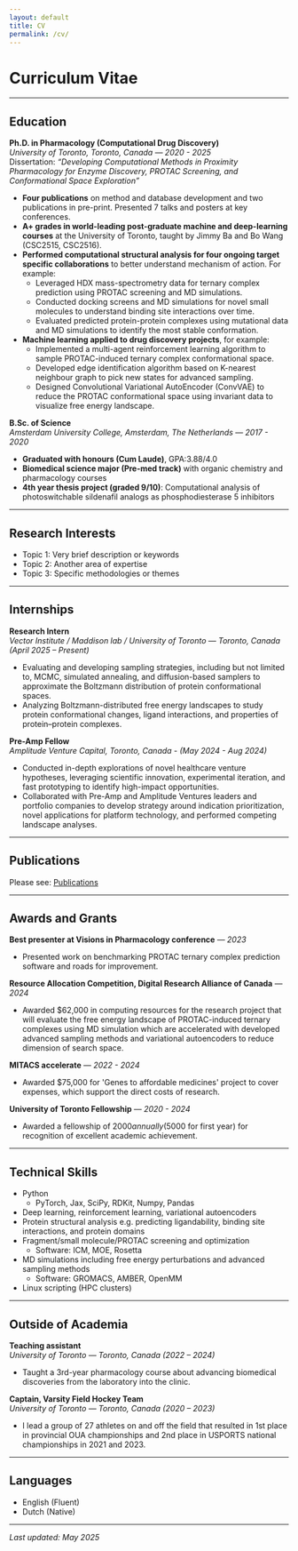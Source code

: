 ```yaml
---
layout: default
title: CV
permalink: /cv/
---
```


# Curriculum Vitae

---

## Education

**Ph.D. in Pharmacology (Computational Drug Discovery)**  
_University of Toronto, Toronto, Canada — 2020 - 2025_  
Dissertation: *“Developing Computational Methods in Proximity Pharmacology for Enzyme Discovery, PROTAC Screening, and Conformational Space Exploration”*

- **Four publications** on method and database development and two publications in pre-print.
Presented 7 talks and posters at key conferences.
- **A+ grades in world-leading post-graduate machine and deep-learning courses** at the University of Toronto, taught by Jimmy Ba and Bo Wang (CSC2515, CSC2516).
- **Performed computational structural analysis for four ongoing target specific collaborations** to better understand mechanism of action. For example:
  - Leveraged HDX mass-spectrometry data for ternary complex prediction using PROTAC screening and MD simulations.
  - Conducted docking screens and MD simulations for novel small molecules to understand binding site interactions over time.
  - Evaluated predicted protein-protein complexes using mutational data and MD simulations to identify the most stable conformation.
- **Machine learning applied to drug discovery projects**, for example:
  - Implemented a multi-agent reinforcement learning algorithm to sample PROTAC-induced ternary complex conformational space.
  - Developed edge identification algorithm based on K-nearest neighbour graph to pick new states for advanced sampling.
  - Designed Convolutional Variational AutoEncoder (ConvVAE) to reduce the PROTAC conformational space using invariant data to visualize free energy landscape.

**B.Sc. of Science**  
_Amsterdam University College, Amsterdam, The Netherlands — 2017 - 2020_  

- **Graduated with honours (Cum Laude)**, GPA:3.88/4.0
- **Biomedical science major (Pre-med track)** with organic chemistry and pharmacology courses
- **4th year thesis project (graded 9/10)**: Computational analysis of photoswitchable sildenafil analogs as phosphodiesterase 5 inhibitors

---

## Research Interests

- Topic 1: Very brief description or keywords  
- Topic 2: Another area of expertise  
- Topic 3: Specific methodologies or themes

---

## Internships

**Research Intern**  
_Vector Institute / Maddison lab / University of Toronto — Toronto, Canada (April 2025 – Present)_  
- Evaluating and developing sampling strategies, including but not limited to, MCMC, simulated annealing, and diffusion-based samplers to approximate the Boltzmann distribution of protein conformational spaces.
- Analyzing Boltzmann-distributed free energy landscapes to study protein conformational changes, ligand interactions, and properties of protein–protein complexes.

**Pre-Amp Fellow**  
_Amplitude Venture Capital, Toronto, Canada - (May 2024 - Aug 2024)_  
- Conducted in-depth explorations of novel healthcare venture hypotheses, leveraging scientific innovation, experimental iteration, and fast prototyping to identify high-impact opportunities.
- Collaborated with Pre-Amp and Amplitude Ventures leaders and portfolio companies to develop strategy around indication prioritization, novel applications for platform technology, and performed competing landscape analyses.

---

## Publications

Please see: [Publications](/eviannerovers/publications)

---

## Awards and Grants

**Best presenter at Visions in Pharmacology conference** — _2023_
- Presented work on benchmarking PROTAC ternary complex prediction software and roads for improvement.

**Resource Allocation Competition, Digital Research Alliance of Canada** — _2024_
- Awarded $62,000 in computing resources for the research project that will evaluate the free energy landscape of PROTAC-induced ternary complexes using MD simulation which are accelerated with developed advanced sampling methods and variational autoencoders to reduce dimension of search space.

**MITACS accelerate** — _2022 - 2024_
- Awarded $75,000 for 'Genes to affordable medicines' project to cover expenses, which support the direct costs of research.

**University of Toronto Fellowship** — _2020 - 2024_
- Awarded a fellowship of $2000 annually ($5000 for first year) for recognition of excellent academic achievement.

---

## Technical Skills

- Python
  - PyTorch, Jax, SciPy, RDKit, Numpy, Pandas
- Deep learning, reinforcement learning, variational autoencoders
- Protein structural analysis e.g. predicting ligandability, binding site interactions, and protein domains
- Fragment/small molecule/PROTAC screening and optimization
  - Software: ICM, MOE, Rosetta
- MD simulations including free energy perturbations and advanced sampling methods
  - Software: GROMACS, AMBER, OpenMM
- Linux scripting (HPC clusters)

---

## Outside of Academia

**Teaching assistant**  
_University of Toronto — Toronto, Canada (2022 – 2024)_  
- Taught a 3rd-year pharmacology course about advancing biomedical discoveries from the laboratory into the clinic.

**Captain, Varsity Field Hockey Team**  
_University of Toronto — Toronto, Canada (2020 – 2023)_  
- I lead a group of 27 athletes on and off the field that resulted in 1st place in provincial OUA championships and 2nd place in USPORTS national championships in 2021 and 2023.
  
---

## Languages

- English (Fluent)  
- Dutch (Native)  

---

_Last updated: May 2025_
